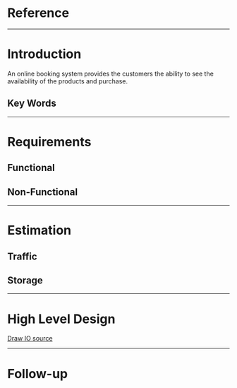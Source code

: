 # Reference
--- 
# Introduction
An online booking system provides the customers the ability to see the availability of the products and purchase.

## Key Words
---
# Requirements
## **Functional**
## **Non-Functional**
---
# Estimation
## **Traffic**
## **Storage**
---
# High Level Design
[Draw IO source]()

---
# Follow-up


<!--stackedit_data:
eyJoaXN0b3J5IjpbLTU4NjI2OTM5NywtMjA2NzA4MDk3OF19
-->